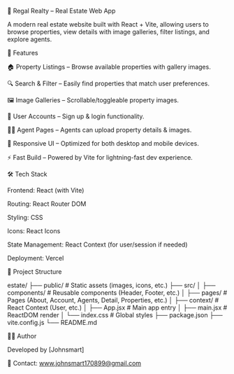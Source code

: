 🏡 Regal Realty – Real Estate Web App

A modern real estate website built with React + Vite, allowing users to browse properties, view details with image galleries, filter listings, and explore agents.

🚀 Features

🏠 Property Listings – Browse available properties with gallery images.

🔍 Search & Filter – Easily find properties that match user preferences.

🖼 Image Galleries – Scrollable/toggleable property images.

👤 User Accounts – Sign up & login functionality.

🧑‍💼 Agent Pages – Agents can upload property details & images.

📱 Responsive UI – Optimized for both desktop and mobile devices.

⚡ Fast Build – Powered by Vite for lightning-fast dev experience.

🛠 Tech Stack

Frontend: React (with Vite)

Routing: React Router DOM

Styling: CSS 

Icons: React Icons

State Management: React Context (for user/session if needed)

Deployment: Vercel

📂 Project Structure

estate/
 ├── public/             # Static assets (images, icons, etc.)
 ├── src/
 │   ├── components/     # Reusable components (Header, Footer, etc.)
 │   ├── pages/          # Pages (About, Account, Agents, Detail, Properties, etc.)
 │   ├── context/        # React Context (User, etc.)
 │   ├── App.jsx         # Main app entry
 │   ├── main.jsx        # ReactDOM render
 │   └── index.css       # Global styles
 ├── package.json
 ├── vite.config.js
 └── README.md

👨‍💻 Author

Developed by [Johnsmart]

📧 Contact: www.johnsmart170899@gmail.com